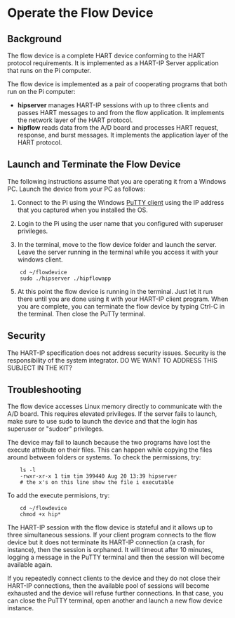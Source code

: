 # Operate the Flow Device

## Background
The flow device is a complete HART device conforming to the HART protocol requirements.  It is implemented as a HART-IP Server application that runs on the Pi computer.  

The flow device is implemented as a pair of cooperating programs that both run on the Pi computer:
* **hipserver** manages HART-IP sessions with up to three clients and passes HART messages to and from the flow application.  It implements the network layer of the HART protocol.
* **hipflow** reads data from the A/D board and processes HART request, response, and burst messages.  It implements the application layer of the HART protocol.

## Launch and Terminate the Flow Device
The following instructions assume that you are operating it from a Windows PC. 
Launch the device from your PC as follows:

1. Connect to the Pi using the Windows [PuTTY client](https://www.putty.org/) using the IP address that you captured when you installed the OS.

2. Login to the Pi using the user name that you configured with superuser privileges.

3. In the terminal, move to the flow device folder and launch the server.  Leave the server running in the terminal while you access it with your windows client.
```
    cd ~/flowdevice
    sudo ./hipserver ./hipflowapp
```

5. At this point the flow device is running in the terminal.  Just let it run there until you are done using it with your HART-IP client program.  When you are complete, you can terminate the flow device by typing Ctrl-C in the terminal.  Then close the PuTTy terminal.


## Security

The HART-IP specification does not address security issues.  Security is the responsibility of the system integrator.  DO WE WANT TO ADDRESS THIS SUBJECT IN THE KIT?

## Troubleshooting

The flow device accesses Linux memory directly to communicate with the A/D board.  This requires elevated privileges. If the server fails to launch, make sure to use sudo to launch the device and that the login has superuser or "sudoer" privileges.

The device may fail to launch because the two programs have lost the execute attribute on their files.  This can happen while copying the files around between folders or systems.  To check the permissions, try:
```
    ls -l 
    -rwxr-xr-x 1 tim tim 399440 Aug 20 13:39 hipserver
    # the x's on this line show the file i executable
```
To add the execute permisions, try:
```
    cd ~/flowdevice
    chmod +x hip*
```


The HART-IP session with the flow device is stateful and it allows up to three simultaneous sessions.  If your client program connects to the flow device but it does not terminate its HART-IP connection (a crash, for instance), then the session is orphaned.  It will timeout after 10 minutes, logging a message in the PuTTY terminal and then the session will become available again.  

If you repeatedly connect clients to the device and they do not close their HART-IP connections, then the available pool of sessions will become exhausted and the device will refuse further connections.  In that case, you can close the PuTTY terminal, open another and launch a new flow device instance.